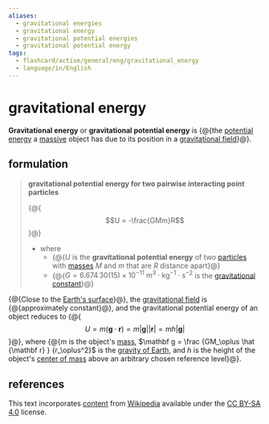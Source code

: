 ```yaml
---
aliases:
  - gravitational energies
  - gravitational energy
  - gravitational potential energies
  - gravitational potential energy
tags:
  - flashcard/active/general/eng/gravitational_energy
  - language/in/English
---
```


# gravitational energy

__Gravitational energy__ or __gravitational potential energy__ is {@{the [potential energy](potential%20energy.md) a [massive](mass.md) object has due to its position in a [gravitational field](gravitational%20field.md)}@}. <!--SR:!2025-05-01,220,334-->

## formulation

> __gravitational potential energy for two pairwise interacting point particles__
>
> {@{$$U = -\frac{GMm}R$$}@}
>
> - where
>   - {@{$U$ is the __gravitational potential energy__ of two [particles](particle.md) with [masses](mass.md) $M$ and $m$ that are $R$ distance apart}@}
>   - {@{$G = 6.674\,30(15) \times 10^{−11} \mathrm{\ m^3 \cdot kg^{-1} \cdot s^{−2} }$ is the [gravitational constant](gravitational%20constant.md)}@} <!--SR:!2028-06-25,1285,350!2026-03-18,563,310!2024-12-29,28,130-->

{@{Close to the [Earth's surface](geoid.md)}@}, the [gravitational field](gravitational%20field.md) is {@{approximately constant}@}, and the gravitational potential energy of an object reduces to {@{$$U = m(\mathbf g \cdot \mathbf r) = m \lvert \mathbf g \rvert \lvert \mathbf r \rvert = mh \lvert \mathbf g \rvert$$}@}, where {@{$m$ is the object's [mass](mass.md), $\mathbf g = \frac {GM_\oplus \hat {\mathbf r} } {r_\oplus^2}$ is the [gravity of Earth](gravity%20of%20Earth.md), and $h$ is the height of the object's [center of mass](center%20of%20mass.md) above an arbitrary chosen reference level}@}. <!--SR:!2025-01-30,146,314!2025-06-30,265,334!2025-04-07,197,314!2025-02-12,143,294-->

## references

This text incorporates [content](https://en.wikipedia.org/wiki/gravitational_energy) from [Wikipedia](Wikipedia.md) available under the [CC BY-SA 4.0](https://creativecommons.org/licenses/by-sa/4.0/) license.
